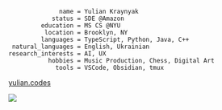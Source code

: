 ```properties
              name = Yulian Kraynyak
            status = SDE @Amazon
         education = MS CS @NYU
          location = Brooklyn, NY
         languages = TypeScript, Python, Java, C++
 natural_languages = English, Ukrainian
research_interests = AI, UX
           hobbies = Music Production, Chess, Digital Art
             tools = VSCode, Obsidian, tmux
```

[yulian.codes](https://yulian.codes)

<a href="#">
<img src="https://komarev.com/ghpvc/?username=ykray&color=0e1116&style=for-the-badge"/>
</a>
